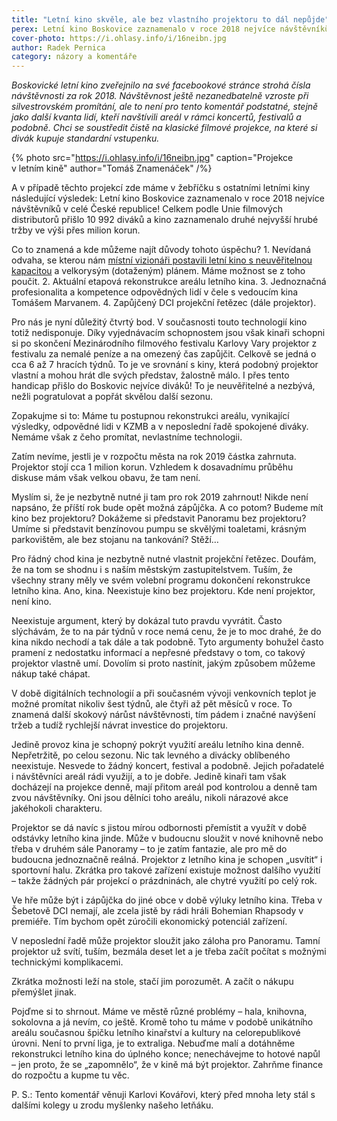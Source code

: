 ```yaml
---
title: "Letní kino skvěle, ale bez vlastního projektoru to dál nepůjde"
perex: Letní kino Boskovice zaznamenalo v roce 2018 nejvíce návštěvníků v celé ČR, ale projektor si musíme stále půjčovat. Změňme to!
cover-photo: https://i.ohlasy.info/i/16neibn.jpg
author: Radek Pernica
category: názory a komentáře
---
```


*Boskovické letní kino zveřejnilo na své facebookové stránce strohá čísla návštěvnosti za rok 2018. Návštěvnost ještě nezanedbatelně vzroste při silvestrovském promítání, ale to není pro tento komentář podstatné, stejně jako další kvanta lidí, kteří navštívili areál v rámci koncertů, festivalů a podobně. Chci se soustředit čistě na klasické filmové projekce, na které si divák kupuje standardní vstupenku.*

{% photo src="https://i.ohlasy.info/i/16neibn.jpg" caption="Projekce v letním kině" author="Tomáš Znamenáček" /%}

A v případě těchto projekcí zde máme v žebříčku s ostatními letními kiny následující výsledek: Letní kino Boskovice zaznamenalo v roce 2018 nejvíce návštěvníků v celé České republice! Celkem podle Unie filmových distributorů přišlo 10 992 diváků a kino zaznamenalo druhé nejvyšší hrubé tržby ve výši přes milion korun.

Co to znamená a kde můžeme najít důvody tohoto úspěchu? 1. Nevídaná odvaha, se kterou nám [místní vizionáři postavili letní kino s neuvěřitelnou kapacitou](http://www.ohlasy.info/clanky/2015/07/kovarik-80.html) a velkorysým (dotaženým) plánem. Máme možnost se z toho poučit. 2. Aktuální etapová rekonstrukce areálu letního kina. 3. Jednoznačná profesionalita a kompetence odpovědných lidí v čele s vedoucím kina Tomášem Marvanem. 4. Zapůjčený DCI projekční řetězec (dále projektor).

Pro nás je nyní důležitý čtvrtý bod. V současnosti touto technologií kino totiž nedisponuje. Díky vyjednávacím schopnostem jsou však kinaři schopni si po skončení Mezinárodního filmového festivalu Karlovy Vary projektor z festivalu za nemalé peníze a na omezený čas zapůjčit. Celkově se jedná o cca 6 až 7 hracích týdnů. To je ve srovnání s kiny, která podobný projektor vlastní a mohou hrát dle svých představ, žalostně málo. I přes tento handicap přišlo do Boskovic nejvíce diváků! To je neuvěřitelné a nezbývá, nežli pogratulovat a popřát skvělou další sezonu.

Zopakujme si to: Máme tu postupnou rekonstrukci areálu, vynikající výsledky, odpovědné lidi v KZMB a v neposlední řadě spokojené diváky. Nemáme však z čeho promítat, nevlastníme technologii.

Zatím nevíme, jestli je v rozpočtu města na rok 2019 částka zahrnuta. Projektor stojí cca 1 milion korun. Vzhledem k dosavadnímu průběhu diskuse mám však velkou obavu, že tam není. 

Myslím si, že je nezbytně nutné ji tam pro rok 2019 zahrnout! Nikde není napsáno, že příští rok bude opět možná zápůjčka. A co potom? Budeme mít kino bez projektoru? Dokážeme si představit Panoramu bez projektoru? Umíme si představit benzínovou pumpu se skvělými toaletami, krásným parkovištěm, ale bez stojanu na tankování? Stěží… 

Pro řádný chod kina je nezbytně nutné vlastnit projekční řetězec. Doufám, že na tom se shodnu i s naším městským zastupitelstvem. Tuším, že všechny strany měly ve svém volební programu dokončení rekonstrukce letního kina. Ano, kina. Neexistuje kino bez projektoru. Kde není projektor, není kino.

Neexistuje argument, který by dokázal tuto pravdu vyvrátit. Často slýchávám, že to na pár týdnů v roce nemá cenu, že je to moc drahé, že do kina nikdo nechodí a tak dále a tak podobně. Tyto argumenty bohužel často pramení z nedostatku informací a nepřesné představy o tom, co takový projektor vlastně umí. Dovolím si proto nastínit, jakým způsobem můžeme nákup také chápat.

V době digitálních technologií a při současném vývoji venkovních teplot je možné promítat nikoliv šest týdnů, ale čtyři až pět měsíců v roce. To znamená další skokový nárůst návštěvnosti, tím pádem i značné navýšení tržeb a tudíž rychlejší návrat investice do projektoru.

Jedině provoz kina je schopný pokrýt využití areálu letního kina denně. Nepřetržitě, po celou sezonu. Nic tak levného a divácky oblíbeného neexistuje. Nesvede to žádný koncert, festival a podobně. Jejich pořadatelé i návštěvníci areál rádi využijí, a to je dobře. Jedině kinaři tam však docházejí na projekce denně, mají přitom areál pod kontrolou a denně tam zvou návštěvníky. Oni jsou dělníci toho areálu, nikoli nárazové akce jakéhokoli charakteru.

Projektor se dá navíc s jistou mírou odbornosti přemístit a využít v době odstávky letního kina jinde. Může v budoucnu sloužit v nové knihovně nebo třeba v druhém sále Panoramy – to je zatím fantazie, ale pro mě do budoucna jednoznačně reálná. Projektor z letního kina je schopen „usvítit“ i sportovní halu. Zkrátka pro takové zařízení existuje možnost dalšího využití – takže žádných pár projekcí o prázdninách, ale chytré využití po celý rok.

Ve hře může být i zápůjčka do jiné obce v době výluky letního kina. Třeba v Šebetově DCI nemají, ale zcela jistě by rádi hráli Bohemian Rhapsody v premiéře. Tím bychom opět zúročili ekonomický potenciál zařízení. 

V neposlední řadě může projektor sloužit jako záloha pro Panoramu. Tamní projektor už svítí, tuším, bezmála deset let a je třeba začít počítat s možnými technickými komplikacemi.

Zkrátka možnosti leží na stole, stačí jim porozumět. A začít o nákupu přemýšlet jinak.

Pojďme si to shrnout. Máme ve městě různé problémy – hala, knihovna, sokolovna a já nevím, co ještě. Kromě toho tu máme v podobě unikátního areálu současnou špičku letního kinařství a kultury na celorepublikové úrovni. Není to první liga, je to extraliga. Nebuďme malí a dotáhněme rekonstrukci letního kina do úplného konce; nenechávejme to hotové napůl – jen proto, že se „zapomnělo“, že v kině má být projektor. Zahrňme finance do rozpočtu a kupme tu věc. 

P. S.: Tento komentář věnuji Karlovi Kovářovi, který před mnoha lety stál s dalšími kolegy u zrodu myšlenky našeho letňáku.
